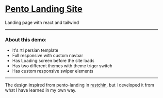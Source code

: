 # [Pento Landing Site](https://ali-hkh.github.io/Pento-landing-static-react-tailwind/)
 
Landing page with react and tailwind

**************
### About this demo:

- It's rtl persian template
- Full responsive with custom navbar
- Has Loading screen before the site loads 
- Has two different themes with theme triger switch
- Has custom responsive swiper elements
**************
The design inspired from pento-landing in [rastchin](https://www.rtl-theme.com/), but I developed it from what I have learned in my own way.

